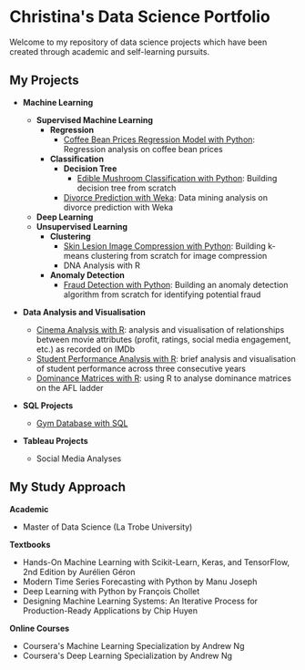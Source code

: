 # Christina's Data Science Portfolio
Welcome to my repository of data science projects which have been created through academic and self-learning pursuits. 

## My Projects
* **Machine Learning**
  - **Supervised Machine Learning**
    - **Regression**
        - [Coffee Bean Prices Regression Model with Python](Coffee%20Beans.ipynb): Regression analysis on coffee bean prices
    - **Classification**
      - **Decision Tree**
        - [Edible Mushroom Classification with Python](Mushroom%20Classification.ipynb): Building decision tree from scratch 
      - [Divorce Prediction with Weka](Divorce%20Prediction.ipynb): Data mining analysis on divorce prediction with Weka
  - **Deep Learning**
  - **Unsupervised Learning**
    - **Clustering**
      - [Skin Lesion Image Compression with Python](Skin%20Lesion%20K-Means%20Clustering.ipynb): Building k-means clustering from scratch for image compression
      - DNA Analysis with R
    - **Anomaly Detection**
      - [Fraud Detection with Python](Transaction%20Fraud%20Anomaly%20Detection.ipynb): Building an anomaly detection algorithm from scratch for identifying potential fraud
 
* **Data Analysis and Visualisation**
  - [Cinema Analysis with R](Data%20Analysis%20of%20IMDB%20Dataset.ipynb): analysis and visualisation of relationships between movie attributes (profit, ratings, social media engagement, etc.) as recorded on IMDb
  - [Student Performance Analysis with R](Data%20Analysis%20of%20Student%20Marks.ipynb): brief analysis and visualisation of student performance across three consecutive years
  - [Dominance Matrices with R](Dominance%20Matrices.ipynb): using R to analyse dominance matrices on the AFL ladder
  
* **SQL Projects**
    - [Gym Database with SQL](Gym_SQL.ipynb)
* **Tableau Projects**
    - Social Media Analyses

## My Study Approach
**Academic**
- Master of Data Science (La Trobe University)

**Textbooks**
- Hands-On Machine Learning with Scikit-Learn, Keras, and TensorFlow, 2nd Edition by Aurélien Géron
- Modern Time Series Forecasting with Python by Manu Joseph
- Deep Learning with Python by François Chollet
- Designing Machine Learning Systems: An Iterative Process for Production-Ready Applications by Chip Huyen

**Online Courses**
- Coursera's Machine Learning Specialization by Andrew Ng
- Coursera's Deep Learning Specialization by Andrew Ng

